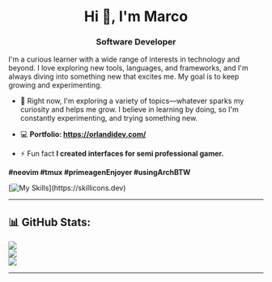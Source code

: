 <h1 align="center">Hi 👋, I'm Marco</h1>
<h3 align="center">Software Developer</h3>

I'm a curious learner with a wide range of interests in technology and beyond. I love exploring new tools, languages, and frameworks, and I'm always diving into something new that excites me. My goal is to keep growing and experimenting.

- 🔭 Right now, I'm exploring a variety of topics—whatever sparks my curiosity and helps me grow. I believe in learning by doing, so I'm constantly experimenting, and trying something new.

- 💻  **Portfolio: https://orlandidev.com/**

- ⚡ Fun fact **I created interfaces for semi professional gamer.**

**#neovim #tmux #primeagenEnjoyer #usingArchBTW**

<p align="left">

[![My Skills](https://skillicons.dev/icons?i=html,css,js,ts,vite,react,nodejs,express,go,figma,git,github,neovim,sass,tailwind,)](https://skillicons.dev)

---

## 📊 GitHub Stats:
![](https://github-readme-stats.vercel.app/api?username=EmmoCodes&theme=solarized-dark&hide_border=false&include_all_commits=true&count_private=true)<br/>
![](https://github-readme-streak-stats.herokuapp.com/?user=EmmoCodes&theme=solarized-dark&hide_border=false)<br/>
![](https://github-readme-stats.vercel.app/api/top-langs/?username=EmmoCodes&theme=solarized-dark&hide_border=false&include_all_commits=true&count_private=true&layout=donut)

---


